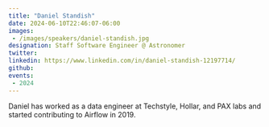 ```yaml
---
title: "Daniel Standish"
date: 2024-06-10T22:46:07-06:00
images: 
 - /images/speakers/daniel-standish.jpg
designation: Staff Software Engineer @ Astronomer
twitter: 
linkedin: https://www.linkedin.com/in/daniel-standish-12197714/
github: 
events:
 - 2024
---
```


Daniel has worked as a data engineer at Techstyle, Hollar, and PAX labs and started contributing to Airflow in 2019.


